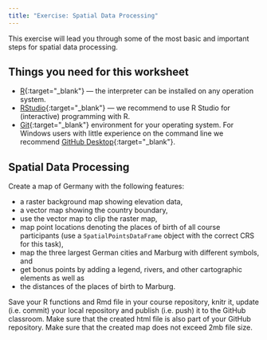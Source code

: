 ```yaml
---
title: "Exercise: Spatial Data Processing"
---
```


This exercise will lead you through some of the most basic and important steps for spatial data processing.


## Things you need for this worksheet
  * [R](https://cran.r-project.org/){:target="_blank"} — the interpreter can be installed on any operation system.
  * [RStudio](https://www.rstudio.com/){:target="_blank"} — we recommend to use R Studio for (interactive) programming with R.
  * [Git](https://git-scm.com/downloads){:target="_blank"} environment for your operating system. For Windows users with little experience on the command line we recommend [GitHub Desktop](https://desktop.github.com/){:target="_blank"}.



## Spatial Data Processing

Create a map of Germany with the following features:

- a raster background map showing elevation data,
- a vector map showing the country boundary,
- use the vector map to clip the raster map,
- map point locations denoting the places of birth of all course participants 
(use a `SpatialPointsDataFrame` object with the correct CRS for this task),
- map the three largest German cities and Marburg with different symbols, and
- get bonus points by adding a legend, rivers, and other cartographic elements as well as
- the distances of the places of birth to Marburg.




Save your R functions and Rmd file in your course repository, knitr it, update (i.e. commit) your local repository and publish (i.e. push) it to the GitHub classroom. Make sure that the created html file is also part of your GitHub repository. Make sure that the created map does not exceed 2mb file size.




<!-- funky chunky

watch out
{: .notice--warning}

OMG
{: .notice--info}




## Aerial images of Marburg Open Forest
The aerial images used within this course cover the area of Marburg Open Forest. They are thankfully provided by the [Hessische Verwaltung für Bodenmanagement und Geoinformation (HVBG)](http://www.hvbg.hessen.de/irj/HVBG_Internet){:target="_blank"}. The dataset consists of several tiles which are visualized in the map below in a reduced spatial resolution.

{% include media url="/assets/misc/aerial_images_map.html" %}
[Full screen version of the map]({{ site.baseurl }}/assets/misc/aerial_images_map.html){:target="_blank"}

-->

